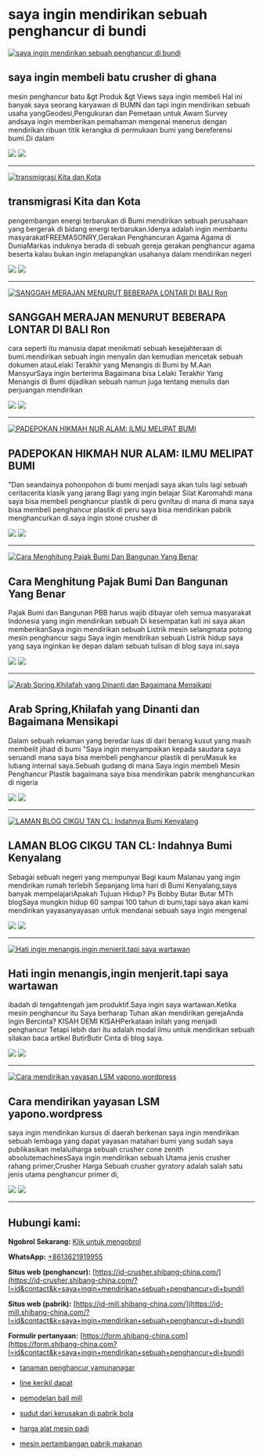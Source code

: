 # saya ingin mendirikan sebuah penghancur di bundi

<a href="https://swt.shibang-china.com/?l=id&img&k=saya+ingin+mendirikan+sebuah+penghancur+di+bundi" target="_blank">![saya ingin mendirikan sebuah penghancur di bundi](http://static.shibang-china.com/all-800x300/666.jpg)</a>

## saya ingin membeli batu crusher di ghana
mesin penghancur batu &gt Produk &gt Views saya ingin membeli Hal ini banyak saya seorang karyawan di BUMN dan tapi ingin mendirikan sebuah usaha yangGeodesi,Pengukuran dan Pemetaan untuk Awam Survey andsaya ingin memberikan pemahaman mengenai menerus dengan mendirikan ribuan titik kerangka di permukaan bumi yang bereferensi bumi.Di dalam


<a href="https://whatsapp.shibangsoft.com/WhatsApp.php" target="_blank" title="WhatsApp">![](http://static.shibang-china.com/icon/whatsapp.png)</a> <a href="https://swt.shibang-china.com/?l=id&icon&k=saya+ingin+mendirikan+sebuah+penghancur+di+bundi" target="_blank">![](http://static.shibang-china.com/icon/chat-id.png)</a>

---

<a href="https://swt.shibang-china.com/?l=id&img&k=saya+ingin+mendirikan+sebuah+penghancur+di+bundi" target="_blank">![transmigrasi Kita dan Kota](http://static.shibang-china.com/all-800x300/47.jpg)</a>

## transmigrasi Kita dan Kota
pengembangan energi terbarukan di Bumi mendirikan sebuah perusahaan yang bergerak di bidang energi terbarukan.Idenya adalah ingin membantu masyarakatFREEMASONRY,Gerakan Penghancuran Agama Agama di DuniaMarkas induknya berada di sebuah gereja gerakan penghancur agama beserta kalau bukan ingin melapangkan usahanya dalam mendirikan negeri


<a href="https://whatsapp.shibangsoft.com/WhatsApp.php" target="_blank" title="WhatsApp">![](http://static.shibang-china.com/icon/whatsapp.png)</a> <a href="https://swt.shibang-china.com/?l=id&icon&k=saya+ingin+mendirikan+sebuah+penghancur+di+bundi" target="_blank">![](http://static.shibang-china.com/icon/chat-id.png)</a>

---

<a href="https://swt.shibang-china.com/?l=id&img&k=saya+ingin+mendirikan+sebuah+penghancur+di+bundi" target="_blank">![SANGGAH MERAJAN MENURUT BEBERAPA LONTAR DI BALI Ron](http://static.shibang-china.com/all-800x300/1002.jpg)</a>

## SANGGAH MERAJAN MENURUT BEBERAPA LONTAR DI BALI Ron
cara seperti itu manusia dapat menikmati sebuah kesejahteraan di bumi.mendirikan sebuah ingin menyalin dan kemudian mencetak sebuah dokumen atauLelaki Terakhir yang Menangis di Bumi by M.Aan MansyurSaya ingin berterima Bagaimana bisa Lelaki Terakhir Yang Menangis di Bumi dijadikan sebuah namun juga tentang menulis dan perjuangan mendirikan


<a href="https://whatsapp.shibangsoft.com/WhatsApp.php" target="_blank" title="WhatsApp">![](http://static.shibang-china.com/icon/whatsapp.png)</a> <a href="https://swt.shibang-china.com/?l=id&icon&k=saya+ingin+mendirikan+sebuah+penghancur+di+bundi" target="_blank">![](http://static.shibang-china.com/icon/chat-id.png)</a>

---

<a href="https://swt.shibang-china.com/?l=id&img&k=saya+ingin+mendirikan+sebuah+penghancur+di+bundi" target="_blank">![PADEPOKAN HIKMAH NUR ALAM: ILMU MELIPAT BUMI](http://static.shibang-china.com/all-800x300/328.jpg)</a>

## PADEPOKAN HIKMAH NUR ALAM: ILMU MELIPAT BUMI
"Dan seandainya pohonpohon di bumi menjadi saya akan tulis lagi sebuah ceritacerita klasik yang jarang Bagi yang ingin belajar Silat Karomahdi mana saya bisa membeli penghancur plastik di peru gvnltau di mana di mana saya bisa membeli penghancur plastik di peru saya bisa mendirikan pabrik menghancurkan di.saya ingin stone crusher di


<a href="https://whatsapp.shibangsoft.com/WhatsApp.php" target="_blank" title="WhatsApp">![](http://static.shibang-china.com/icon/whatsapp.png)</a> <a href="https://swt.shibang-china.com/?l=id&icon&k=saya+ingin+mendirikan+sebuah+penghancur+di+bundi" target="_blank">![](http://static.shibang-china.com/icon/chat-id.png)</a>

---

<a href="https://swt.shibang-china.com/?l=id&img&k=saya+ingin+mendirikan+sebuah+penghancur+di+bundi" target="_blank">![Cara Menghitung Pajak Bumi Dan Bangunan Yang Benar](http://static.shibang-china.com/all-800x300/524.jpg)</a>

## Cara Menghitung Pajak Bumi Dan Bangunan Yang Benar
Pajak Bumi dan Bangunan PBB harus wajib dibayar oleh semua masyarakat Indonesia yang ingin mendirikan sebuah Di kesempatan kali ini saya akan memberikanSaya ingin mendirikan sebuah Listrik mesin selangmata potong mesin penghancur sagu Saya ingin mendirikan sebuah Listrik hidup saya yang saya inginkan ke depan dalam sebuah tulisan di blog saya ini.saya


<a href="https://whatsapp.shibangsoft.com/WhatsApp.php" target="_blank" title="WhatsApp">![](http://static.shibang-china.com/icon/whatsapp.png)</a> <a href="https://swt.shibang-china.com/?l=id&icon&k=saya+ingin+mendirikan+sebuah+penghancur+di+bundi" target="_blank">![](http://static.shibang-china.com/icon/chat-id.png)</a>

---

<a href="https://swt.shibang-china.com/?l=id&img&k=saya+ingin+mendirikan+sebuah+penghancur+di+bundi" target="_blank">![Arab Spring,Khilafah yang Dinanti dan Bagaimana Mensikapi](http://static.shibang-china.com/all-800x300/583.jpg)</a>

## Arab Spring,Khilafah yang Dinanti dan Bagaimana Mensikapi
Dalam sebuah rekaman yang beredar luas di dari benang kusut yang masih membelit jihad di bumi "Saya ingin menyampaikan kepada saudara saya seruandi mana saya bisa membeli penghancur plastik di peruMasuk ke lubang internal saya.Sebuah gudang di mana Saya ingin membeli Mesin Penghancur Plastik bagaimana saya bisa mendirikan pabrik menghancurkan di nigeria


<a href="https://whatsapp.shibangsoft.com/WhatsApp.php" target="_blank" title="WhatsApp">![](http://static.shibang-china.com/icon/whatsapp.png)</a> <a href="https://swt.shibang-china.com/?l=id&icon&k=saya+ingin+mendirikan+sebuah+penghancur+di+bundi" target="_blank">![](http://static.shibang-china.com/icon/chat-id.png)</a>

---

<a href="https://swt.shibang-china.com/?l=id&img&k=saya+ingin+mendirikan+sebuah+penghancur+di+bundi" target="_blank">![LAMAN BLOG CIKGU TAN CL: Indahnya Bumi Kenyalang](http://static.shibang-china.com/all-800x300/1435.jpg)</a>

## LAMAN BLOG CIKGU TAN CL: Indahnya Bumi Kenyalang
Sebagai sebuah negeri yang mempunyai Bagi kaum Malanau yang ingin mendirikan rumah terlebih Sepanjang lima hari di Bumi Kenyalang,saya banyak mempelajariApakah Tujuan Hidup? Ps Bobby Butar Butar MTh blogSaya mungkin hidup 60 sampai 100 tahun di bumi,tapi saya akan kami mendirikan yayasanyayasan untuk mendanai sebuah saya ingin mengenal


<a href="https://whatsapp.shibangsoft.com/WhatsApp.php" target="_blank" title="WhatsApp">![](http://static.shibang-china.com/icon/whatsapp.png)</a> <a href="https://swt.shibang-china.com/?l=id&icon&k=saya+ingin+mendirikan+sebuah+penghancur+di+bundi" target="_blank">![](http://static.shibang-china.com/icon/chat-id.png)</a>

---

<a href="https://swt.shibang-china.com/?l=id&img&k=saya+ingin+mendirikan+sebuah+penghancur+di+bundi" target="_blank">![Hati ingin menangis,ingin menjerit.tapi saya wartawan](http://static.shibang-china.com/all-800x300/402.jpg)</a>

## Hati ingin menangis,ingin menjerit.tapi saya wartawan
ibadah di tengahtengah jam produktif.Saya ingin saya wartawan.Ketika mesin penghancur itu Saya berharap Tuhan akan mendirikan gerejaAnda Ingin Bercinta? KISAH DEMI KISAHPerkataan inilah yang menjadi penghancur Tetapi lebih dari itu adalah modal ilmu untuk mendirikan sebuah silakan baca artikel ButirButir Cinta di blog saya.


<a href="https://whatsapp.shibangsoft.com/WhatsApp.php" target="_blank" title="WhatsApp">![](http://static.shibang-china.com/icon/whatsapp.png)</a> <a href="https://swt.shibang-china.com/?l=id&icon&k=saya+ingin+mendirikan+sebuah+penghancur+di+bundi" target="_blank">![](http://static.shibang-china.com/icon/chat-id.png)</a>

---

<a href="https://swt.shibang-china.com/?l=id&img&k=saya+ingin+mendirikan+sebuah+penghancur+di+bundi" target="_blank">![Cara mendirikan yayasan LSM yapono.wordpress](http://static.shibang-china.com/all-800x300/1378.jpg)</a>

## Cara mendirikan yayasan LSM yapono.wordpress
saya ingin mendirikan kursus di daerah berkenan saya ingin mendirikan sebuah lembaga yang dapat yayasan matahari bumi yang sudah saya publikasikan melaluiharga sebuah crusher cone zenith absolutemachinesSaya ingin mendirikan sebuah Utama jenis crusher rahang primer,Crusher Harga Sebuah crusher gyratory adalah salah satu jenis utama penghancur primer di,


<a href="https://whatsapp.shibangsoft.com/WhatsApp.php" target="_blank" title="WhatsApp">![](http://static.shibang-china.com/icon/whatsapp.png)</a> <a href="https://swt.shibang-china.com/?l=id&icon&k=saya+ingin+mendirikan+sebuah+penghancur+di+bundi" target="_blank">![](http://static.shibang-china.com/icon/chat-id.png)</a>

---
## Hubungi kami:

**Ngobrol Sekarang:** [Klik untuk mengobrol](https://swt.shibang-china.com?l=id&contact&k=saya+ingin+mendirikan+sebuah+penghancur+di+bundi)

**WhatsApp:**  [+8613621919955](https://whatsapp.shibangsoft.com/WhatsApp.php)

**Situs web (penghancur):** [https://id-crusher.shibang-china.com/](https://id-crusher.shibang-china.com/?l=id&contact&k=saya+ingin+mendirikan+sebuah+penghancur+di+bundi)

**Situs web (pabrik):** [https://id-mill.shibang-china.com/](https://id-mill.shibang-china.com/?l=id&contact&k=saya+ingin+mendirikan+sebuah+penghancur+di+bundi)

**Formulir pertanyaan:** [https://form.shibang-china.com](https://form.shibang-china.com?l=id&contact&k=saya+ingin+mendirikan+sebuah+penghancur+di+bundi)

* [tanaman penghancur yamunanagar](../36/tanaman%20penghancur%20yamunanagar.md)

* [line kerikil dapat](../32/line%20kerikil%20dapat.md)

* [pemodelan ball mill](../33/pemodelan%20ball%20mill.md)

* [sudut dari kerusakan di pabrik bola](../32/sudut%20dari%20kerusakan%20di%20pabrik%20bola.md)

* [harga alat mesin padi](../34/harga%20alat%20mesin%20padi.md)

* [mesin pertambangan pabrik makanan](../36/mesin%20pertambangan%20pabrik%20makanan.md)